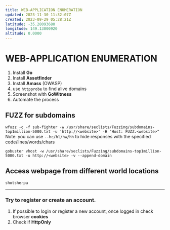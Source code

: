```yaml
---
title: WEB-APPLICATION ENUMERATION
updated: 2023-11-30 11:32:07Z
created: 2023-09-29 05:28:21Z
latitude: -35.28093680
longitude: 149.13000920
altitude: 0.0000
---
```


# WEB-APPLICATION ENUMERATION

1.  Install **Go**
2.  Install **Assetfinder**
3.  Install **Amass** (OWASP)
4.  use `httpprobe` to find alive domains
5.  Screenshot with **GoWitness**
6.  Automate the process

## FUZZ for subdomains

`wfuzz -c -f sub-fighter -w /usr/share/seclists/Fuzzing/subdomains-top1million-5000.txt -u 'http://<website>' -H "Host: FUZZ.<website>"`  
Note: you can use `--hc/hl/hw/hh` to hide responses with the specified code/lines/words/chars

`gobuster vhost -w /usr/share/seclists/Fuzzing/subdomains-top1million-5000.txt -u http://<website> -v --append-domain`

## Access webpage from different world locations
`shotsherpa`

***
### Try to register or create an account.
1. If possible to login or register a new account, once logged in check browser **cookies**
2. Check if **HttpOnly** 
